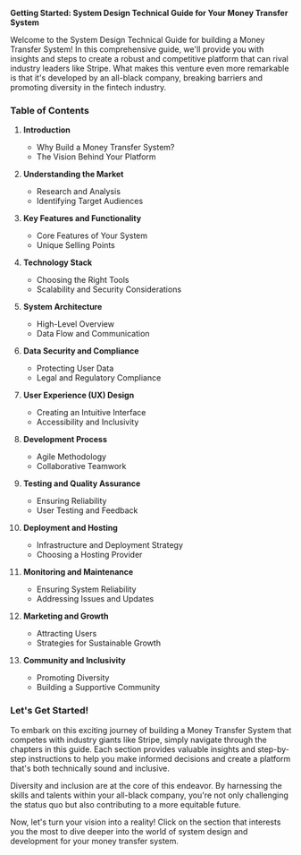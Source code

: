 **Getting Started: System Design Technical Guide for Your Money Transfer System**

Welcome to the System Design Technical Guide for building a Money Transfer System! In this comprehensive guide, we'll provide you with insights and steps to create a robust and competitive platform that can rival industry leaders like Stripe. What makes this venture even more remarkable is that it's developed by an all-black company, breaking barriers and promoting diversity in the fintech industry.

### Table of Contents

1. **Introduction**
   - Why Build a Money Transfer System?
   - The Vision Behind Your Platform

2. **Understanding the Market**
   - Research and Analysis
   - Identifying Target Audiences

3. **Key Features and Functionality**
   - Core Features of Your System
   - Unique Selling Points

4. **Technology Stack**
   - Choosing the Right Tools
   - Scalability and Security Considerations

5. **System Architecture**
   - High-Level Overview
   - Data Flow and Communication

6. **Data Security and Compliance**
   - Protecting User Data
   - Legal and Regulatory Compliance

7. **User Experience (UX) Design**
   - Creating an Intuitive Interface
   - Accessibility and Inclusivity

8. **Development Process**
   - Agile Methodology
   - Collaborative Teamwork

9. **Testing and Quality Assurance**
   - Ensuring Reliability
   - User Testing and Feedback

10. **Deployment and Hosting**
    - Infrastructure and Deployment Strategy
    - Choosing a Hosting Provider

11. **Monitoring and Maintenance**
    - Ensuring System Reliability
    - Addressing Issues and Updates

12. **Marketing and Growth**
    - Attracting Users
    - Strategies for Sustainable Growth

13. **Community and Inclusivity**
    - Promoting Diversity
    - Building a Supportive Community

### Let's Get Started!

To embark on this exciting journey of building a Money Transfer System that competes with industry giants like Stripe, simply navigate through the chapters in this guide. Each section provides valuable insights and step-by-step instructions to help you make informed decisions and create a platform that's both technically sound and inclusive.

Diversity and inclusion are at the core of this endeavor. By harnessing the skills and talents within your all-black company, you're not only challenging the status quo but also contributing to a more equitable future.

Now, let's turn your vision into a reality! Click on the section that interests you the most to dive deeper into the world of system design and development for your money transfer system.